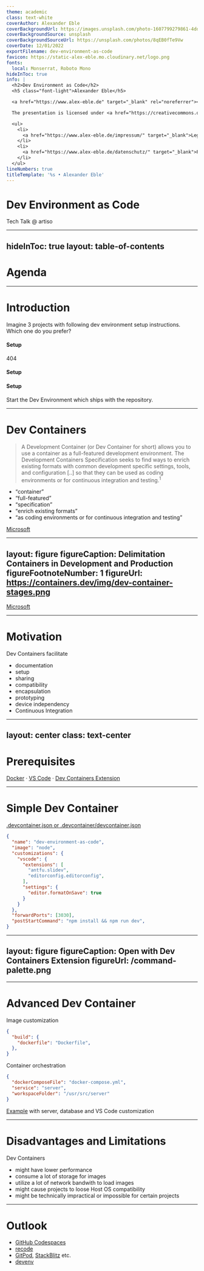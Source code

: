 ```yaml
---
theme: academic
class: text-white
coverAuthor: Alexander Eble
coverBackgroundUrl: https://images.unsplash.com/photo-1607799279861-4dd421887fb3
coverBackgroundSource: unsplash
coverBackgroundSourceUrl: https://unsplash.com/photos/8qEB0fTe9Vw
coverDate: 12/01/2022
exportFilename: dev-environment-as-code
favicon: https://static-alex-eble.mo.cloudinary.net/logo.png
fonts:
  local: Monserrat, Roboto Mono
hideInToc: true
info: |
  <h2>Dev Environment as Code</h2>
  <h5 class="font-light">Alexander Eble</h5>

  <a href="https://www.alex-eble.de" target="_blank" rel="noreferrer"><img alt="Alexander Eble Logo" class="w-48px" src="https://static-alex-eble.mo.cloudinary.net/logo.png"></a>

  The presentation is licensed under <a href="https://creativecommons.org/licenses/by-nc-sa/4.0/" target="_blank">CC BY-NC-SA</a>.

  <ul>
    <li>
      <a href="https://www.alex-eble.de/impressum/" target="_blank">Legal information of this website</a>
    </li>
    <li>
      <a href="https://www.alex-eble.de/datenschutz/" target="_blank">Privacy policy of this website</a>
    </li>
  </ul>
lineNumbers: true
titleTemplate: '%s • Alexander Eble'
---
```


# Dev Environment as Code

Tech Talk @ artiso

---
hideInToc: true
layout: table-of-contents
---

# Agenda

---

# Introduction

Imagine 3 projects with following dev environment setup instructions. Which one do you prefer?

<div class="font-mono grid grid-cols-3 gap-4">
  <div class="bg-gray-500/50 px-3 py-2 rounded w-full" v-click>
    <h4>Setup</h4>
    <p class="text-center">404</p>
  </div>
  <div class="bg-gray-500/50 px-3 py-2 rounded w-full" v-click>
    <h4>Setup</h4>
    <div class="bg-gray-500/50 mb-2 mt-4 p-2 rounded w-50"></div>
    <div class="bg-gray-500/50 mb-2 rounded p-2 w-full"></div>
    <div class="bg-gray-500/50 mb-2 rounded p-2 w-full"></div>
    <div class="bg-gray-500/50 mb-2 mt-4 rounded p-2 w-50"></div>
    <div class="bg-gray-500/50 mb-2 rounded p-2 w-full"></div>
    <div class="bg-gray-500/50 mb-2 rounded p-2 w-full"></div>
    <div class="bg-gray-500/50 mb-2 mt-4 rounded p-2 w-50"></div>
    <div class="bg-gray-500/50 mb-2 rounded p-2 w-full"></div>
    <div class="bg-gray-500/50 mb-2 rounded p-2 w-full"></div>
    <div class="bg-gray-500/50 mb-2 mt-4 rounded p-2 w-50"></div>
    <div class="bg-gray-500/50 mb-2 rounded p-2 w-full"></div>
    <div class="bg-gray-500/50 mb-2 rounded p-2 w-full"></div>
  </div>
  <div class="bg-gray-500/50 rounded px-3 py-2 w-full" v-click>
    <h4>Setup</h4>
    <p class="mt-4 text-sm">Start the Dev Environment which ships with the repository.</p>
  </div>
</div>

---

# Dev Containers

> A Development Container (or Dev Container for short) allows you to use a container as a full-featured development environment. The Development Containers Specification seeks to find ways to enrich existing formats with common development specific settings, tools, and configuration [..] so that they can be used as coding environments or for continuous integration and testing.<sup>1</sup>

<div class="mt-8">
  <ul>
    <li v-click><q>container</q> <logos-docker-icon /></li>
    <li v-click><q>full-featured</q></li>
    <li v-click><q>specification</q></li>
    <li v-click><q>enrich existing formats</q></li>
    <li v-click><q>as coding environments or for continuous integration and testing</q></li>
  </ul>
</div>

<Footnotes separator>
  <Footnote number=1><a href="https://containers.dev/" rel="noopener noreferrer">Microsoft</a></Footnote>
</Footnotes>

---
layout: figure
figureCaption: Delimitation Containers in Development and Production
figureFootnoteNumber: 1
figureUrl: https://containers.dev/img/dev-container-stages.png
---

<Footnotes separator>
  <Footnote number=1><a href="https://containers.dev/img/dev-container-stages.png" rel="noopener noreferrer">Microsoft</a></Footnote>
</Footnotes>

---

# Motivation

Dev Containers facilitate

<ul class="ml-6">
  <li>documentation</li>
  <li>setup</li>
  <li>sharing</li>
  <li>compatibility</li>
  <li>encapsulation</li>
  <li>prototyping</li>
  <li>device independency</li>
  <li>Continuous Integration</li>
</ul>

---
layout: center
class: text-center
---

# Prerequisites

[Docker](https://www.docker.com/) · [VS Code](https://code.visualstudio.com/) · [Dev Containers Extension](https://marketplace.visualstudio.com/items?itemName=ms-vscode-remote.remote-containers)

---

# Simple Dev Container

[.devcontainer.json or .devcontainer/devcontainer.json](https://containers.dev/implementors/json_reference/)

```json {2|3|4-14|15|16}
{
  "name": "dev-environment-as-code",
  "image": "node",
  "customizations": {
    "vscode": {
      "extensions": [
        "antfu.slidev",
        "editorconfig.editorconfig",
      ],
      "settings": {
        "editor.formatOnSave": true
      }
    }
  },
  "forwardPorts": [3030],
  "postStartCommand": "npm install && npm run dev",
}
```

---
layout: figure
figureCaption: Open with Dev Containers Extension
figureUrl: /command-palette.png
---

---

# Advanced Dev Container

Image customization

```json
{
  "build": {
    "dockerfile": "Dockerfile",
  },
}
```

Container orchestration

```json
{
  "dockerComposeFile": "docker-compose.yml",
  "service": "server",
  "workspaceFolder": "/usr/src/server"
}
```

<div class="mt-6">
  <p>
    <mdi-arrow-right /> <a href="https://github.com/alexanderdavide/dev-environment-as-code/tree/master/app" rel="noopener noreferrer">Example</a>
    with server, database and VS Code customization
  </p>
</div>

---

# Disadvantages and Limitations

Dev Containers

<ul class="ml-6">
  <li>might have lower performance</li>
  <li>consume a lot of storage for images</li>
  <li>utilize a lot of network bandwith to load images</li>
  <li>might cause projects to loose Host OS compatibility</li>
  <li>might be technically impractical or impossible for certain projects</li>
</ul>

---

# Outlook

<ul>
  <li><a href="https://github.com/codespaces" rel="noopener noreferrer">GitHub Codespaces</a></li>
  <li><a href="https://github.com/recode-sh/cli" rel="noopener noreferrer">recode</a></li>
  <li><a href="https://www.gitpod.io/" rel="noopener noreferrer">GitPod</a>, <a href="https://stackblitz.com/" rel="noopener noreferrer">StackBlitz</a> etc.</li>
  <li><a href="https://devenv.sh/" rel="noopener noreferrer">devenv</a></li>
</ul>
